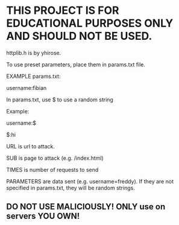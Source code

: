 # THIS PROJECT IS FOR EDUCATIONAL PURPOSES ONLY AND SHOULD NOT BE USED.


httplib.h is by yhirose.


To use preset parameters, place them in params.txt file.

EXAMPLE params.txt:

username:fibian


In params.txt, use $ to use a random string

Example:


username:$

$:hi

URL is url to attack.

SUB is page to attack (e.g. /index.html)

TIMES is number of requests to send

PARAMETERS are data sent (e.g. username=freddy). If they are not specified in params.txt, they will be random strings.


## DO NOT USE MALICIOUSLY! ONLY use on servers YOU OWN!

